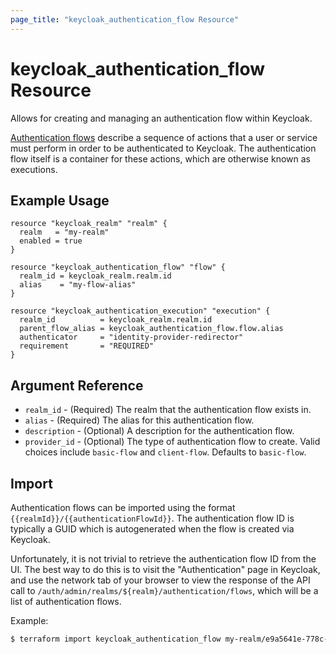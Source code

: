 ```yaml
---
page_title: "keycloak_authentication_flow Resource"
---
```


# keycloak\_authentication\_flow Resource

Allows for creating and managing an authentication flow within Keycloak.

[Authentication flows](https://www.keycloak.org/docs/11.0/server_admin/index.html#_authentication-flows) describe a sequence
of actions that a user or service must perform in order to be authenticated to Keycloak. The authentication flow itself
is a container for these actions, which are otherwise known as executions.

## Example Usage

```hcl
resource "keycloak_realm" "realm" {
  realm   = "my-realm"
  enabled = true
}

resource "keycloak_authentication_flow" "flow" {
  realm_id = keycloak_realm.realm.id
  alias    = "my-flow-alias"
}

resource "keycloak_authentication_execution" "execution" {
  realm_id          = keycloak_realm.realm.id
  parent_flow_alias = keycloak_authentication_flow.flow.alias
  authenticator     = "identity-provider-redirector"
  requirement       = "REQUIRED"
}
```

## Argument Reference

- `realm_id` - (Required) The realm that the authentication flow exists in.
- `alias` - (Required) The alias for this authentication flow.
- `description` - (Optional) A description for the authentication flow.
- `provider_id` - (Optional) The type of authentication flow to create. Valid choices include `basic-flow` and `client-flow`. Defaults to `basic-flow`.

## Import

Authentication flows can be imported using the format `{{realmId}}/{{authenticationFlowId}}`. The authentication flow ID is
typically a GUID which is autogenerated when the flow is created via Keycloak.

Unfortunately, it is not trivial to retrieve the authentication flow ID from the UI. The best way to do this is to visit the
"Authentication" page in Keycloak, and use the network tab of your browser to view the response of the API call to `/auth/admin/realms/${realm}/authentication/flows`,
which will be a list of authentication flows.

Example:

```bash
$ terraform import keycloak_authentication_flow my-realm/e9a5641e-778c-4daf-89c0-f4ef617987d1
```
